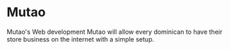 # Mutao
Mutao's Web development
Mutao will allow every dominican to have their store business on the internet with a simple setup.
